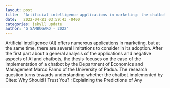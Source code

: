 ```yaml
---
layout: post
title:  "Artificial intelligence applications in marketing: the chatbot of the Department of Economics and Management  Marco Fanno"
date:   2022-04-21 03:59:43 -0400
categories: jekyll update
author: "G SAMBUGARO - 2022"
---
```

Artificial intelligence (AI) offers numerous applications in marketing, but at the same time, there are several limitations to consider in its adoption. After the first part about a general analysis of the applications and negative aspects of AI and chatbots, the thesis focuses on the case of the implementation of a chatbot by the Department of Economics and Management Marco Fanno of the University of Padua. The research question turns towards understanding whether the chatbot implemented by Cites:   Why Should I Trust You? : Explaining the Predictions of Any